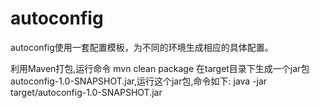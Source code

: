 # autoconfig
autoconfig使用一套配置模板，为不同的环境生成相应的具体配置。

利用Maven打包,运行命令
mvn clean package
在target目录下生成一个jar包autoconfig-1.0-SNAPSHOT.jar,运行这个jar包,命令如下:
java -jar target/autoconfig-1.0-SNAPSHOT.jar
